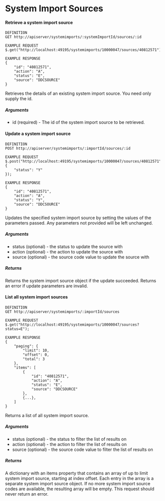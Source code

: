 # System Import Sources

#### Retrieve a system import source

```
DEFINITION
GET http://apiserver/systemimports/:systemImportId/sources/:id

EXAMPLE REQUEST
$.get("http://localhost:49195/systemimports/10000047/sources/40812571");

EXAMPLE RESPONSE
{
    "id": "40812571",
    "action": "A",
    "status": "E",
    "source": "DDCSOURCE"
}

```

Retrieves the details of an existing system import source. You need only supply the id.

##### Arguments

* id (required) - The id of the system import source to be retrieved.

#### Update a system import source

```
DEFINITION
POST http://apiserver/systemimports/:importId/sources/:id

EXAMPLE REQUEST
$.post("http://localhost:49195/systemimports/10000047/sources/40812571", {
    "status": "Y"
});

EXAMPLE RESPONSE
{
    "id": "40812571",
    "action": "A",
    "status": "Y",
    "source": "DDCSOURCE"
}

```

Updates the specified system import source by setting the values of the parameters passed. Any parameters not provided will be left unchanged.

##### Arguments

* status (optional) - the status to update the source with
* action (optional) - the action to update the source with
* source (optional) - the source code value to update the source with

##### Returns

Returns the system import source object if the update succeeded. Returns an error if update parameters are invalid.

#### List all system import sources

```
DEFINITION
GET http://apiserver/systemimports/:importId/sources

EXAMPLE REQUEST
$.get("http://localhost:49195/systemimports/10000047/sources?status=E");

EXAMPLE RESPONSE
{
    "paging": {
        "limit": 10,
        "offset": 0,
        "total": 3
    },
    "items": [
        {
            "id": "40812571",
            "action": "A",
            "status": "E",
            "source": "DDCSOURCE"
        },
        {...},
    ]
}

```

Returns a list of all system import source.

##### Arguments

* status (optional) - the status to filter the list of results on
* action (optional) - the action to filter the list of results on
* source (optional) - the source code value to filter the list of results on

##### Returns

A dictionary with an items property that contains an array of up to limit system import source, starting at index offset. Each entry in the array is a separate system import source object. If no more system import source codes are available, the resulting array will be empty. This request should never return an error.
